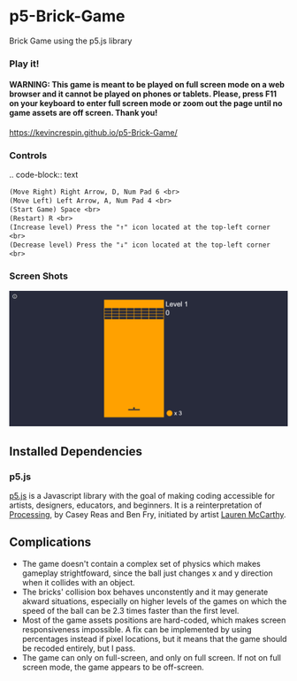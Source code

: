 # p5-Brick-Game

Brick Game using the p5.js library

### Play it!
#### WARNING: This game is meant to be played on full screen mode on a web browser and it cannot be played on phones or tablets. Please, press F11 on your keyboard to enter full screen mode or zoom out the page until no game assets are off screen. Thank you!
https://kevincrespin.github.io/p5-Brick-Game/

### Controls
.. code-block:: text

    (Move Right) Right Arrow, D, Num Pad 6 <br>
    (Move Left) Left Arrow, A, Num Pad 4 <br>
    (Start Game) Space <br>
    (Restart) R <br>
    (Increase level) Press the "↑" icon located at the top-left corner <br>
    (Decrease level) Press the "↓" icon located at the top-left corner <br>

### Screen Shots

![Game Example](BrickGame.gif)


## Installed Dependencies

### p5.js

[p5.js](http://p5js.org) is a Javascript library with the goal of making coding accessible for artists, designers, educators, and beginners. It is a reinterpretation of [Processing](http://processing.org), by Casey Reas and Ben Fry, initiated by artist [Lauren McCarthy](http://www.lauren-mccarthy.com/).

## Complications

* The game doesn't contain a complex set of physics which makes gameplay strightfoward, since the ball just changes x and y direction when it collides with an object.
* The bricks' collision box behaves unconstently and it may generate akward situations, especially on higher levels of the games on which the speed of the ball can be 2.3 times faster than the first level. 
* Most of the game assets positions are hard-coded, which makes screen responsiveness impossible. A fix can be implemented by using percentages instead if pixel locations, but it means that the game should be recoded entirely, but I pass.
* The game can only on full-screen, and only on full screen. If not on full screen mode, the game appears to be off-screen.
